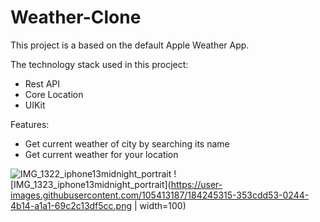 # Weather-Clone
This project is a based on the default Apple Weather App.<br />

The technology stack used in this procject: <br />

  - Rest API
  - Core Location
  - UIKit
  
Features: <br />

  - Get current weather of city by searching its name
  - Get current weather for your location

![IMG_1322_iphone13midnight_portrait](https://user-images.githubusercontent.com/105413187/184245304-837b752d-fd69-4c3c-bc9f-91cfa6fa1dc9.png)
![IMG_1323_iphone13midnight_portrait](https://user-images.githubusercontent.com/105413187/184245315-353cdd53-0244-4b14-a1a1-69c2c13df5cc.png | width=100)
